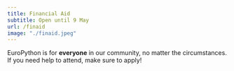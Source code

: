 ```yaml
---
title: Financial Aid
subtitle: Open until 9 May
url: /finaid
image: "./finaid.jpeg"
---
```


EuroPython is for **everyone** in our community, no matter the circumstances. If
you need help to attend, make sure to apply!
